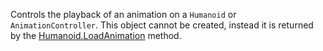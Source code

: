 Controls the playback of an animation on a `Humanoid` or `AnimationController`. This object cannot be created, instead it is returned by the [Humanoid.LoadAnimation](https://developer.roblox.com/api-reference/function/Humanoid/LoadAnimation) method.